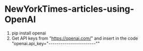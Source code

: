 # NewYorkTimes-articles-using-OpenAI
1. pip install openai
2. Get API keys from "https://openai.com/" and insert in the code "openai.api_key="------------------------""
